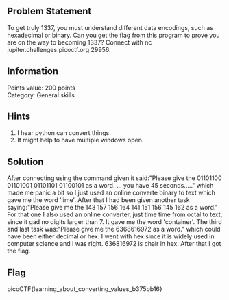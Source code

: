 <h2> Problem Statement </h2>
To get truly 1337, you must understand different data encodings, such as hexadecimal or binary. Can you get the flag from this program to prove you are on the way to becoming 1337? Connect with nc jupiter.challenges.picoctf.org 29956.
<h2> Information </h2>
Points value: 200 points<br>
Category: General skills
<h2> Hints </h2>
<ol>
<li>I hear python can convert things.</li>
<li>It might help to have multiple windows open.</li>
</ol>
<h2> Solution </h2>
After connecting using the command given it said:"Please give the 01101100 01101001 01101101 01100101 as a word.
...
you have 45 seconds....." which made me panic a bit so I just used an online converte binary to text which gave me the word 'lime'. After that I had been given another task saying:"Please give me the  143 157 156 164 141 151 156 145 162 as a word." For that one I also used an online converter, just time time from octal to text, since it gad no digits larger than 7. It gave me the word 'container'. The third and last task was:"Please give me the 6368616972 as a word." which could have been either decimal or hex. I went with hex since it is widely used in computer science and I was right. 636816972 is chair in hex. After that I got the flag.
<h2> Flag </h2>
picoCTF{learning_about_converting_values_b375bb16}